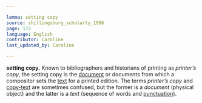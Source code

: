 ```yaml
---

lemma: setting copy
source: shillingsburg_scholarly_1996
page: 173
language: English
contributor: Caroline
last_updated_by: Caroline

---
```


**setting copy.** Known to bibliographers and historians of printing as _printer’s copy_, the setting copy is the [document](document.html) or documents from which a compositor sets the [text](text.html) for a printed edition. The terms _printer’s copy_ and [copy-text](copyText.html) are sometimes confused, but the former is a _document_ (physical object) and the latter is a _text_ (sequence of words and [punctuation](punctuation.html)).
